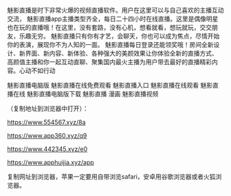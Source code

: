 魅影直播是时下非常火爆的视频直播软件。用户在这里可以与自己喜欢的主播互动交流，
魅影直播app主播类型齐全，每日二十四小时在线直播。这里是偶像明星也在玩的直播哦！在这里，没有套路，没有心机，想看就看，想玩就玩，交交朋友，乐趣无穷。
魅影直播只有你有才艺，会聊天，你也可以成为焦点，尽情开始你的表演，展现你不为人知的一面。
魅影直播每日登录还能领奖哦！房间全新设计、新界面、新内容、新体验、各种强大的美颜效果让你体验全新的直播方式、
高颜值主播和你一起互动直聊、聚集国内最火主播为用户带去最好的直播精彩内容。心动不如行动

魅影直播电脑版
魅影直播在线免费观看
魅影直播入口
魅影直播在线观看
魅影直播在线
魅影直播电脑版下载
魅影直播 漫画
魅影直播视频
 

（复制地址到浏览器中打开）：

https://www.554567.xyz/8a

https://www.app360.xyz/q9

https://www.442345.xyz/e0

https://www.apphuijia.xyz/app

复制网址到浏览器，苹果一定要用自带浏览safari，安卓用谷歌浏览器或者火狐浏览器。
